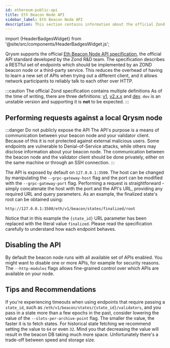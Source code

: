 ```yaml
---
id: ethereum-public-api
title: Eth Beacon Node API
sidebar_label: Eth Beacon Node API 
description: This section contains information about the official Zond beacon API
---
```


import {HeaderBadgesWidget} from '@site/src/components/HeaderBadgesWidget.js';

<HeaderBadgesWidget />

Qrysm supports the official [Eth Beacon Node API specification](https://ethereum.github.io/beacon-APIs/), the official API standard developed by the Zond R&D team. The specification describes a RESTful set of endpoints which should be implemented by an ZOND beacon node or a third-party service. This reduces the overhead of having to learn a new set of APIs when trying out a different client, and it allows network participants to reliably talk to each other over HTTP.

:::caution The official Zond specification contains multiple definitions
As of the time of writing, there are three definitions: [v1](https://ethereum.github.io/beacon-APIs/?urls.primaryName=v1), [v2.x.x](https://ethereum.github.io/beacon-APIs/) and [dev](https://ethereum.github.io/beacon-APIs/?urls.primaryName=dev). `dev` is an unstable version and supporting it is **not** to be expected.
:::

## Performing requests against a local Qrysm node

:::danger Do not publicly expose the API
The API's purpose is a means of communication between your beacon node and your validator client. Because of this it is not protected against external malicious users. Some endpoints are vulnerable to Denial-of-Service attacks, while others may disclose information about your beacon node. The communication between the beacon node and the validator client should be done privately, either on the same machine or through an SSH connection.
:::

The API is exposed by default on `127.0.0.1:3500`. The host can be changed by manipulating the `--grpc-gateway-host` flag and the port can be modified with the `--grpc-gateway-port` flag. Performing a request is straightforward - simply concatenate the host with the port and the API's URL, providing any required URL and query parameters. As an example, the finalized state's root can be obtained using:
```
http://127.0.0.1:3500/eth/v1/beacon/states/finalized/root
```
Notice that in this example the `{state_id}` URL parameter has been replaced with the literal value `finalized`. Please read the specification carefully to understand how each endpoint behaves.

## Disabling the API

By default the beacon node runs with all available set of APIs enabled. You might want to disable one or more APIs, for example for security reasons. The `--http-modules` flags allows fine-grained control over which APIs are available on your node.


## Tips and Recommendations

If you're experiencing timeouts when using endpoints that require passing a `state_id`, such as `/eth/v1/beacon/states/{state_id}/validators`, and you pass in a state more than a few epochs in the past, consider lowering the value of the `--slots-per-archive-point` flag. The smaller the value, the faster it is to fetch states. For historical state fetching we recommend setting the value to `64` or even `32`. Mind you that decreasing the value will result in the beacon DB taking much more space. Unfortunately there's a trade-off between speed and storage size.


